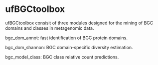 # ufBGCtoolbox
ufBGCtoolbox consisit of three modules designed for the mining of BGC domains and classes in metagenomic data.

bgc_dom_annot: fast identification of BGC protein domains.

bgc_dom_shannon: BGC domain-specific diversity estimation.

bgc_model_class: BGC class relative count predictions.
